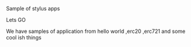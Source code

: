 Sample of stylus apps

Lets GO

We have samples of application from hello world ,erc20 ,erc721 and some cool ish things 